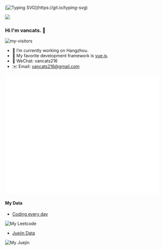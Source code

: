 [![Typing SVG](https://readme-typing-svg.herokuapp.com?lines=Hello!+It+is+my+github+homepage.)](https://git.io/typing-svg)

![](https://cdn.jsdelivr.net/gh/vancats/vancats/assets/github-contribution-grid-snake.svg)              

### Hi I'm vancats. 👋
![my-visitors](https://visitor-badge.glitch.me/badge?page_id=vancats)

- 🔭 I’m currently working on Hangzhou.
- 🌱 My favorite development framework is [vue.js](https://v3.cn.vuejs.org/).
- 💬 WeChat: vancats216
- ✉️ Email: vancats216@gmail.com

<!-- ![](https://cdn.jsdelivr.net/gh/vancats/vancats/github-metrics.svg)    -->
![](./github-metrics.svg)              

#### My Data

- [Coding every day](https://github.com/vancats/vancats-leetcode)

![My Leetcode](https://stats.justsong.cn/api/leetcode?username=leiqifan&cn=true&theme=dark)

- [Juejin Data](https://juejin.cn/user/2313815570265992/posts)

![My Juejin](https://stats.justsong.cn/api/juejin?id=2313815570265992&theme=dark)
